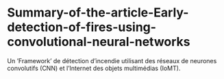 # Summary-of-the-article-Early-detection-of-fires-using-convolutional-neural-networks
Un ’Framework’ de détection d’incendie utilisant des réseaux de neurones convolutifs (CNN) et l’Internet des objets multimédias (IoMT).
